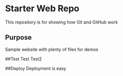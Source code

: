 # Starter Web Repo

This repository is for showing how Git and GitHub work

## Purpose

Sample website with plenty of files for demos

##Test
Test
Test2

##Deploy
Deployment is easy